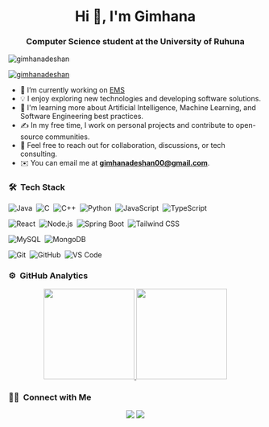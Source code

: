 <h1 align="center">Hi 👋, I'm Gimhana</h1>
<h3 align="center">Computer Science student at the University of Ruhuna</h3>

<p align="left"> <img src="https://komarev.com/ghpvc/?username=gimhanadeshan&label=Profile%20views&color=0e75b6&style=flat" alt="gimhanadeshan" /> </p>

<p align="left"> <a href="https://github.com/ryo-ma/github-profile-trophy"><img src="https://github-profile-trophy.vercel.app/?username=gimhanadeshan" alt="gimhanadeshan" /></a> </p>

- 🔭 I’m currently working on [EMS](https://github.com/uditha2001/EMS)
- 💡 I enjoy exploring new technologies and developing software solutions.
- 🌱 I'm learning more about Artificial Intelligence, Machine Learning, and Software Engineering best practices.
- ✍️ In my free time, I work on personal projects and contribute to open-source communities.
- 💬 Feel free to reach out for collaboration, discussions, or tech consulting.
- ✉️ You can email me at **gimhanadeshan00@gmail.com**.

### 🛠 &nbsp;Tech Stack

![Java](https://img.shields.io/badge/-Java-05122A?style=flat&logo=Java&logoColor=FFA518)&nbsp;
![C](https://img.shields.io/badge/-C-05122A?style=flat&logo=C&logoColor=A8B9CC)&nbsp;
![C++](https://img.shields.io/badge/-C++-05122A?style=flat&logo=C%2B%2B&logoColor=00599C)&nbsp;
![Python](https://img.shields.io/badge/-Python-05122A?style=flat&logo=python)&nbsp;
![JavaScript](https://img.shields.io/badge/-JavaScript-05122A?style=flat&logo=javascript)&nbsp;
![TypeScript](https://img.shields.io/badge/-TypeScript-05122A?style=flat&logo=typescript)

![React](https://img.shields.io/badge/-React-05122A?style=flat&logo=react)&nbsp;
![Node.js](https://img.shields.io/badge/-Node.js-05122A?style=flat&logo=node.js)&nbsp;
![Spring Boot](https://img.shields.io/badge/-Spring%20Boot-05122A?style=flat&logo=spring&logoColor=6DB33F)&nbsp;
![Tailwind CSS](https://img.shields.io/badge/-Tailwind%20CSS-05122A?style=flat&logo=tailwind-css)&nbsp;

![MySQL](https://img.shields.io/badge/-MySQL-05122A?style=flat&logo=mysql)&nbsp;
![MongoDB](https://img.shields.io/badge/-MongoDB-05122A?style=flat&logo=mongodb)

![Git](https://img.shields.io/badge/-Git-05122A?style=flat&logo=git)&nbsp;
![GitHub](https://img.shields.io/badge/-GitHub-05122A?style=flat&logo=github)&nbsp;
![VS Code](https://img.shields.io/badge/-VS%20Code-05122A?style=flat&logo=visual-studio-code&logoColor=007ACC)

### ⚙️ &nbsp;GitHub Analytics

<p align="center">
<a href="https://github.com/gimhanadeshan">
  <img height="180em" src="https://github-readme-stats-eight-theta.vercel.app/api?username=gimhanadeshan&show_icons=true&theme=algolia&include_all_commits=true&count_private=true"/>
  <img height="180em" src="https://github-readme-stats-eight-theta.vercel.app/api/top-langs/?username=gimhanadeshan&layout=compact&langs_count=8&theme=algolia"/>
</a>
</p>

### 🤝🏻 &nbsp;Connect with Me

<p align="center">
<a href="https://linkedin.com/in/gimhana-deshan-55486025a"><img src="https://img.shields.io/badge/-LinkedIn-0077B5?style=flat&logo=Linkedin&logoColor=white"/></a>
<a href="mailto:gimhanadeshan00@gmail.com"><img src="https://img.shields.io/badge/-Email-D14836?style=flat&logo=Gmail&logoColor=white"/></a>
</p>

